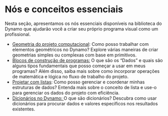 # Nós e conceitos essenciais

Nesta seção, apresentamos os nós essenciais disponíveis na biblioteca do Dynamo que ajudarão você a criar seu próprio programa visual como um profissional.

* [Geometria do projeto computacional](5-2\_geometry-for-computational-design/): Como posso trabalhar com elementos geométricos no Dynamo? Explore várias maneiras de criar geometrias simples ou complexas com base em primitivos.
* [Blocos de construção de programas:](5-3\_the-building-blocks-of-programs/) O que são os “Dados” e quais são alguns tipos fundamentais que posso começar a usar em meus programas? Além disso, saiba mais sobre como incorporar operações de matemática e lógica no fluxo de trabalho do projeto.
* [Projetar com listas](5-4\_designing-with-lists/): Como posso gerenciar e coordenar minhas estruturas de dados? Entenda mais sobre o conceito de lista e use-o para gerenciar os dados do projeto com eficiência.
* [Dicionários no Dynamo: ](5-5\_dictionaries-in-dynamo/)O que são dicionários? Descubra como usar dicionários para procurar dados e valores específicos nos resultados existentes.
